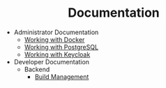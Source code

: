 <h1 align="center">Documentation</h1>

* Administrator Documentation
  * [Working with Docker](./administrator/docker.md)
  * [Working with PostgreSQL](./administrator/postgres.md)
  * [Working with Keycloak](./administrator/keycloak.md)
* Developer Documentation
  * Backend
    * [Build Management](./developer/build-management.md)  